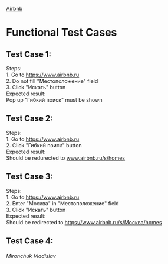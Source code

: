 [Airbnb](https://www.airbnb.ru)
# Functional Test Cases 


## Test Case 1: 
  Steps:  
    1. Go to https://www.airbnb.ru  
    2. Do not fill "Местоположение" field   
    3. Click "Искать" button  
  Expected result:  
    Pop up "Гибкий поиск" must be shown 
 
## Test Case 2:   
  Steps:  
    1. Go to https://www.airbnb.ru  
    2. Click "Гибкий поиск" button  
  Expected result:  
    Should be redurected to www.airbnb.ru/s/homes   
    
## Test Case 3:   
  Steps:  
      1. Go to https://www.airbnb.ru  
      2. Enter "Москва" in "Местоположение" field   
      3. Click "Искать" button  
  Expected result:  
    Should be redirected to https://www.airbnb.ru/s/Москва/homes  
## Test Case 4: 
    
###### Mironchuk Vladislav

